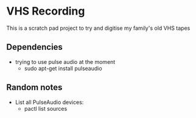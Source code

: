 # VHS Recording

This is a scratch pad project to try and digitise my family's old VHS tapes

## Dependencies

* trying to use pulse audio at the moment
	* sudo apt-get install pulseaudio

## Random notes

* List all PulseAudio devices:
	* pactl list sources
